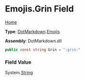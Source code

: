 # Emojis\.Grin Field

[Home](../../../README.md)

**Type**: [DotMarkdown](../../README.md)\.[Emojis](../README.md)

**Assembly**: DotMarkdown\.dll

```csharp
public const string Grin = ":grin:"
```

### Field Value

System\.[String](https://docs.microsoft.com/en-us/dotnet/api/system.string)